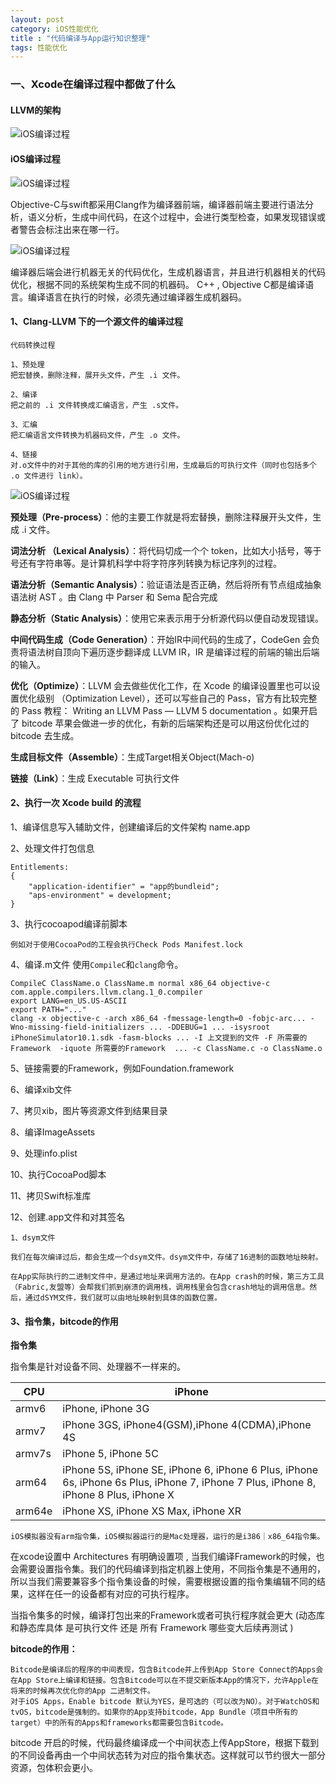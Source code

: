 ```yaml
---
layout: post
category: iOS性能优化
title : "代码编译与App运行知识整理"
tags: 性能优化
---
```




### 一、Xcode在编译过程中都做了什么



#### LLVM的架构

![iOS编译过程](https://xilankong.github.io/resource/llvm.png)

#### iOS编译过程

![iOS编译过程](https://xilankong.github.io/resource/iOSbuild.png)



Objective-C与swift都采用Clang作为编译器前端，编译器前端主要进行语法分析，语义分析，生成中间代码，在这个过程中，会进行类型检查，如果发现错误或者警告会标注出来在哪一行。



![iOS编译过程](https://xilankong.github.io/resource/optimizer.png)



编译器后端会进行机器无关的代码优化，生成机器语言，并且进行机器相关的代码优化，根据不同的系统架构生成不同的机器码。 C++ , Objective C都是编译语言。编译语言在执行的时候，必须先通过编译器生成机器码。



#### 1、Clang-LLVM 下的一个源文件的编译过程

```
代码转换过程

1、预处理 
把宏替换，删除注释，展开头文件，产生 .i 文件。

2、编译
把之前的 .i 文件转换成汇编语言，产生 .s文件。

3、汇编
把汇编语言文件转换为机器码文件，产生 .o 文件。

4、链接
对.o文件中的对于其他的库的引用的地方进行引用，生成最后的可执行文件（同时也包括多个 .o 文件进行 link）。
```

![iOS编译过程](https://xilankong.github.io/resource/clangbuild.png)

**预处理（Pre-process）**：他的主要工作就是将宏替换，删除注释展开头文件，生成 .i 文件。

**词法分析 （Lexical Analysis）**：将代码切成一个个 token，比如大小括号，等于号还有字符串等。是计算机科学中将字符序列转换为标记序列的过程。

**语法分析（Semantic Analysis）**：验证语法是否正确，然后将所有节点组成抽象语法树 AST 。由 Clang 中 Parser 和 Sema 配合完成

**静态分析（Static Analysis）**：使用它来表示用于分析源代码以便自动发现错误。

**中间代码生成（Code Generation）**：开始IR中间代码的生成了，CodeGen 会负责将语法树自顶向下遍历逐步翻译成 LLVM IR，IR 是编译过程的前端的输出后端的输入。

**优化（Optimize）**：LLVM 会去做些优化工作，在 Xcode 的编译设置里也可以设置优化级别 （Optimization Level），还可以写些自己的 Pass，官方有比较完整的 Pass 教程： Writing an LLVM Pass — LLVM 5 documentation 。如果开启了 bitcode 苹果会做进一步的优化，有新的后端架构还是可以用这份优化过的 bitcode 去生成。

**生成目标文件（Assemble）**：生成Target相关Object(Mach-o)

**链接（Link）**：生成 Executable 可执行文件



#### 2、执行一次 Xcode build 的流程

1、编译信息写入辅助文件，创建编译后的文件架构  name.app

2、处理文件打包信息

```
Entitlements:
{
    "application-identifier" = "app的bundleid";
    "aps-environment" = development;
}
```

3、执行cocoapod编译前脚本

```
例如对于使用CocoaPod的工程会执行Check Pods Manifest.lock
```

4、编译.m文件 使用`CompileC`和`clang`命令。

```
CompileC ClassName.o ClassName.m normal x86_64 objective-c com.apple.compilers.llvm.clang.1_0.compiler
export LANG=en_US.US-ASCII
export PATH="..."
clang -x objective-c -arch x86_64 -fmessage-length=0 -fobjc-arc... -Wno-missing-field-initializers ... -DDEBUG=1 ... -isysroot iPhoneSimulator10.1.sdk -fasm-blocks ... -I 上文提到的文件 -F 所需要的Framework  -iquote 所需要的Framework  ... -c ClassName.c -o ClassName.o
```

5、链接需要的Framework，例如Foundation.framework

6、编译xib文件

7、拷贝xib，图片等资源文件到结果目录

8、编译ImageAssets

9、处理info.plist

10、执行CocoaPod脚本

11、拷贝Swift标准库

12、创建.app文件和对其签名



```
1、dsym文件

我们在每次编译过后，都会生成一个dsym文件。dsym文件中，存储了16进制的函数地址映射。

在App实际执行的二进制文件中，是通过地址来调用方法的。在App crash的时候，第三方工具（Fabric,友盟等）会帮我们抓到崩溃的调用栈，调用栈里会包含crash地址的调用信息。然后，通过dSYM文件，我们就可以由地址映射到具体的函数位置。
```



#### 3、指令集，bitcode的作用

**指令集**

指令集是针对设备不同、处理器不一样来的。

| CPU    | iPhone                                                       |
| ------ | ------------------------------------------------------------ |
| armv6  | iPhone, iPhone 3G                                            |
| armv7  | iPhone 3GS, iPhone4(GSM),iPhone 4(CDMA),iPhone 4S            |
| armv7s | iPhone 5, iPhone 5C                                          |
| arm64  | iPhone 5S, iPhone SE, iPhone 6, iPhone 6 Plus, iPhone 6s, iPhone 6s Plus, iPhone 7, iPhone 7 Plus, iPhone 8, iPhone 8 Plus, iPhone X |
| arm64e | iPhone XS, iPhone XS Max, iPhone XR                          |

```
iOS模拟器没有arm指令集，iOS模拟器运行的是Mac处理器，运行的是i386｜x86_64指令集。
```

在xcode设置中 Architectures 有明确设置项 , 当我们编译Framework的时候，也会需要设置指令集。我们的代码编译到指定机器上使用，不同指令集是不通用的，所以当我们需要兼容多个指令集设备的时候，需要根据设置的指令集编辑不同的结果，这样在任一的设备都有对应的可执行程序。

当指令集多的时候，编译打包出来的Framework或者可执行程序就会更大 (动态库和静态库具体 是可执行文件 还是 所有 Framework 哪些变大后续再测试 )



**bitcode的作用：**

```
Bitcode是编译后的程序的中间表现，包含Bitcode并上传到App Store Connect的Apps会在App Store上编译和链接。包含Bitcode可以在不提交新版本App的情况下，允许Apple在将来的时候再次优化你的App 二进制文件。
对于iOS Apps，Enable bitcode 默认为YES，是可选的（可以改为NO）。对于WatchOS和tvOS，bitcode是强制的。如果你的App支持bitcode，App Bundle（项目中所有的target）中的所有的Apps和frameworks都需要包含Bitcode。
```

bitcode 开启的时候，代码最终编译成一个中间状态上传AppStore，根据下载到的不同设备再由一个中间状态转为对应的指令集状态。这样就可以节约很大一部分资源，包体积会更小。



